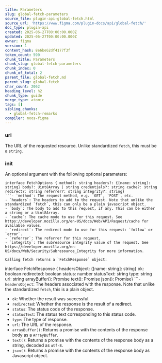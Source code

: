 ```yaml
---
title: Parameters
slug: global-fetch-parameters
source_file: plugin-api-global-fetch.html
source_url: 'https://www.figma.com/plugin-docs/api/global-fetch/'
doc_type: plugin-api
created: 2025-06-27T00:00:00.000Z
updated: 2025-06-27T00:00:00.000Z
owner: figma
version: 1
content_hash: 8e6be62df4177f3f
token_count: 590
chunk_title: Parameters
chunk_slug: global-fetch-parameters
chunk_index: 0
chunk_of_total: 2
parent_file: global-fetch.md
parent_slug: global-fetch
char_count: 2062
heading_level: h2
chunk_type: guide
merge_type: atomic
tags: []
sibling_chunks:
  - global-fetch-remarks
compiler: noos-figma
---
```


### url

The URL of the requested resource. Unlike standardized `fetch`, this must be a `string`.

### init

An optional argument with the following optional parameters:

```
interface FetchOptions { method?: string headers?: {[name: string]: string} body?: Uint8Array | string credentials?: string cache?: string redirect?: string referrer?: string integrity?: string}
```- `method`: The request method, e.g. `GET`, `POST`, etc.
- `headers`: The headers to add to the request. Note that unlike the standardized `fetch`, this can only be a plain javascript object.
- `body`: The body to add to this request, if any. This can be either a string or a Uint8Array.
- `cache`: The cache mode to use for this request. See https://developer.mozilla.org/en-US/docs/Web/API/Request/cache for available values.
- `redirect`: The redirect mode to use for this request: `follow` or `error`.
- `referrer`: The referrer for this request.
- `integrity`: The subresource integrity value of the request. See https://developer.mozilla.org/en-US/docs/Web/Security/Subresource_Integrity for more information.

Calling fetch returns a `FetchResponse` object:

```
interface FetchResponse { headersObject: {[name: string]: string} ok: boolean redirected: boolean status: number statusText: string type: string url: string arrayBuffer(): Promise text(): Promise json(): Promise}
```- `headersObject`: The headers associated with the response. Note that unlike the standardized `fetch`, this is a plain object.
- `ok`: Whether the result was successful.
- `redirected`: Whether the response is the result of a redirect.
- `status`: The status code of the response.
- `statusText`: The status text corresponding to this status code.
- `type`: The type of response.
- `url`: The URL of the response.
- `arrayBuffer()`: Returns a promise with the contents of the response body as a `ArrayBuffer`.
- `text()`: Returns a promise with the contents of the response body as a string, decoded as `utf-8`.
- `json()`: Returns a promise with the contents of the response body as Javascript object.
